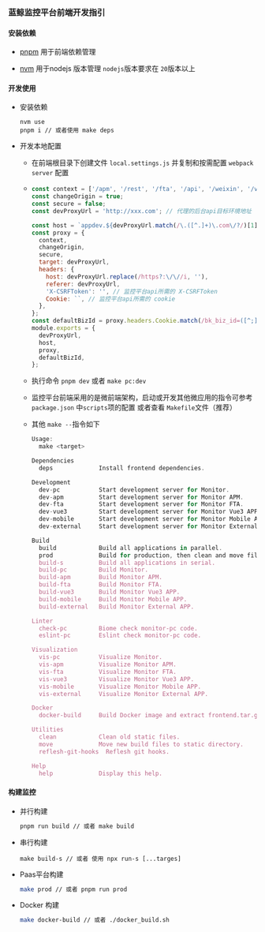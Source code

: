 ### 蓝鲸监控平台前端开发指引

#### 安装依赖

- [pnpm](https://pnpm.io/installation) 用于前端依赖管理

- [nvm](https://github.com/nvm-sh/nvm?tab=readme-ov-file#installing-and-updating) 用于nodejs 版本管理 `nodejs`版本要求在 `20`版本以上

#### 开发使用

- 安装依赖

  ```bas
  nvm use
  pnpm i // 或者使用 make deps
  ```

- 开发本地配置

  - 在前端根目录下创建文件 `local.settings.js` 并复制和按需配置 `webpack server` 配置

  - ```javascript
    const context = ['/apm', '/rest', '/fta', '/api', '/weixin', '/version_log', '/calendars', '/alert', '/query-api'];
    const changeOrigin = true;
    const secure = false;
    const devProxyUrl = 'http://xxx.com'; // 代理的后台api目标环境地址

    const host = `appdev.${devProxyUrl.match(/\.([^.]+)\.com\/?/)[1]}.com`; // 本地hosts配置的同级域名
    const proxy = {
      context,
      changeOrigin,
      secure,
      target: devProxyUrl,
      headers: {
        host: devProxyUrl.replace(/https?:\/\//i, ''),
        referer: devProxyUrl,
        'X-CSRFToken': '', // 监控平台api所需的 X-CSRFToken
        Cookie: ``, // 监控平台api所需的 cookie
      },
    };
    const defaultBizId = proxy.headers.Cookie.match(/bk_biz_id=([^;]+);?/)[1]; // 默认空间业务id
    module.exports = {
      devProxyUrl,
      host,
      proxy,
      defaultBizId,
    };
    ```

  - 执行命令 `pnpm dev` 或者 `make pc:dev`

  - 监控平台前端采用的是微前端架构，启动或开发其他微应用的指令可参考 `package.json` 中`scripts`项的配置 或者查看 `Makefile`文件（推荐）

  - 其他 `make --`指令如下

    ```javascript
    Usage:
      make <target>

    Dependencies
      deps             Install frontend dependencies.

    Development
      dev-pc           Start development server for Monitor.
      dev-apm          Start development server for Monitor APM.
      dev-fta          Start development server for Monitor FTA.
      dev-vue3         Start development server for Monitor Vue3 APP.
      dev-mobile       Start development server for Monitor Mobile APP.
      dev-external     Start development server for Monitor External APP.

    Build
      build            Build all applications in parallel.
      prod             Build for production, then clean and move files to ../static/.
      build-s          Build all applications in serial.
      build-pc         Build Monitor.
      build-apm        Build Monitor APM.
      build-fta        Build Monitor FTA.
      build-vue3       Build Monitor Vue3 APP.
      build-mobile     Build Monitor Mobile APP.
      build-external   Build Monitor External APP.

    Linter
      check-pc         Biome check monitor-pc code.
      eslint-pc        Eslint check monitor-pc code.

    Visualization
      vis-pc           Visualize Monitor.
      vis-apm          Visualize Monitor APM.
      vis-fta          Visualize Monitor FTA.
      vis-vue3         Visualize Monitor Vue3 APP.
      vis-mobile       Visualize Monitor Mobile APP.
      vis-external     Visualize Monitor External APP.

    Docker
      docker-build     Build Docker image and extract frontend.tar.gz.

    Utilities
      clean            Clean old static files.
      move             Move new build files to static directory.
      reflesh-git-hooks  Reflesh git hooks.

    Help
      help             Display this help.
    ```

#### 构建监控

- 并行构建

  ```bash
  pnpm run build // 或者 make build
  ```

- 串行构建

  ```bas
  make build-s // 或者 使用 npx run-s [...targes]
  ```

- Paas平台构建

  ```bash
  make prod // 或者 pnpm run prod
  ```

- Docker 构建

  ```bash
  make docker-build // 或者 ./docker_build.sh
  ```
